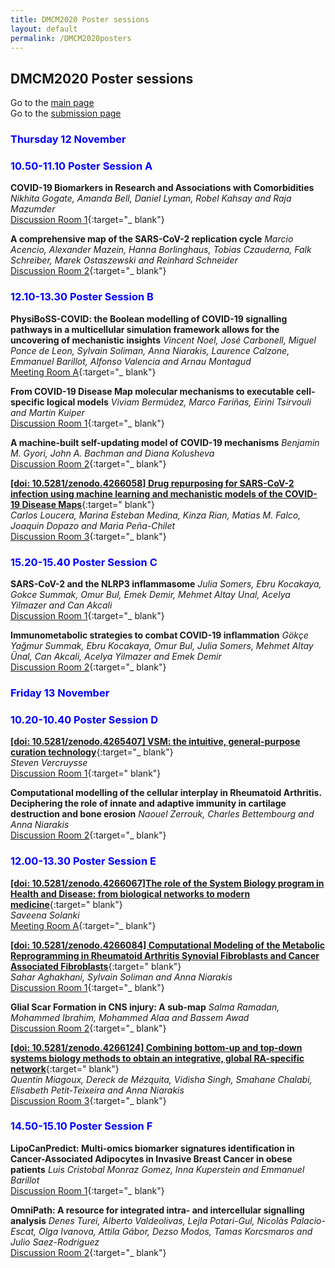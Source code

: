 ```yaml
---
title: DMCM2020 Poster sessions
layout: default
permalink: /DMCM2020posters
---
```


## DMCM2020 Poster sessions

Go to the [main page](https://disease-maps.org/DMCM2020)  
Go to the [submission page](https://disease-maps.org/DMCM2020submit)

### <strong><font color="Blue">Thursday 12 November</font></strong>
### <strong><font color="Blue">10.50-11.10 Poster Session A</font></strong>

**COVID-19 Biomarkers in Research and Associations with Comorbidities** 
*Nikhita Gogate, Amanda Bell, Daniel Lyman, Robel Kahsay and Raja Mazumder*  
[Discussion Room 1](https://unilu.webex.com/unilu/j.php?MTID=m5900afddeb5f319585e3dcb4d72ed6e4){:target="_ blank"}

**A comprehensive map of the SARS-CoV-2 replication cycle** 
*Marcio Acencio, Alexander Mazein, Hanna Borlinghaus, Tobias Czauderna, Falk Schreiber, Marek Ostaszewski and Reinhard Schneider*  
[Discussion Room 2](https://unilu.webex.com/unilu/j.php?MTID=m988a7225025bd3eb934c336d7b262299){:target="_ blank"}

### <strong><font color="Blue">12.10-13.30 Poster Session B</font></strong>

**PhysiBoSS-COVID: the Boolean modelling of COVID-19 signalling pathways in a multicellular simulation framework allows for the uncovering of mechanistic insights** 
*Vincent Noel, José Carbonell, Miguel Ponce de Leon, Sylvain Soliman, Anna Niarakis, Laurence Calzone, Emmanuel Barillot, Alfonso Valencia and Arnau Montagud*  
[Meeting Room A](https://unilu.webex.com/unilu/j.php?MTID=mf57af1440a92c6ed3df9eb8820f63e50){:target="_ blank"}

**From COVID-19 Disease Map molecular mechanisms to executable cell-specific logical models** 
*Viviam Bermúdez, Marco Fariñas, Eirini Tsirvouli and Martin Kuiper*  
[Discussion Room 1](https://unilu.webex.com/unilu/j.php?MTID=m5900afddeb5f319585e3dcb4d72ed6e4){:target="_ blank"}

**A machine-built self-updating model of COVID-19 mechanisms** 
*Benjamin M. Gyori, John A. Bachman and Diana Kolusheva*  
[Discussion Room 2](https://unilu.webex.com/unilu/j.php?MTID=m988a7225025bd3eb934c336d7b262299){:target="_ blank"}

[**[doi: 10.5281/zenodo.4266058] Drug repurposing for SARS-CoV-2 infection using machine learning and mechanistic models of the COVID-19 Disease Maps**](https://doi.org/10.5281/zenodo.4266058){:target=" blank"}  
*Carlos Loucera, Marina Esteban Medina, Kinza Rian, Matias M. Falco, Joaquin Dopazo and Maria Peña-Chilet*  
[Discussion Room 3](https://unilu.webex.com/unilu/j.php?MTID=mdc2c219e3c1af6853ca9308d654f6dcf){:target="_ blank"}

### <strong><font color="Blue">15.20-15.40 Poster Session C</font></strong>

**SARS-CoV-2 and the NLRP3 inflammasome** 
*Julia Somers, Ebru Kocakaya, Gokce Summak, Omur Bul, Emek Demir, Mehmet Altay Unal, Acelya Yilmazer and Can Akcali*  
[Discussion Room 1](https://unilu.webex.com/unilu/j.php?MTID=m5900afddeb5f319585e3dcb4d72ed6e4){:target="_ blank"}

**Immunometabolic strategies to combat COVID-19 inflammation** 
*Gökçe Yağmur Summak, Ebru Kocakaya, Omur Bul, Julia Somers, Mehmet Altay Ünal, Can Akcali, Acelya Yilmazer and Emek Demir*  
[Discussion Room 2](https://unilu.webex.com/unilu/j.php?MTID=m988a7225025bd3eb934c336d7b262299){:target="_ blank"}

### <strong><font color="Blue">Friday 13 November</font></strong>
### <strong><font color="Blue">10.20-10.40 Poster Session D</font></strong>

[**[doi: 10.5281/zenodo.4265407] VSM: the intuitive, general-purpose curation technology**](https://doi.org/10.5281/zenodo.4265407){:target="_ blank"}  
*Steven Vercruysse*  
[Discussion Room 1](https://unilu.webex.com/unilu/j.php?MTID=m5900afddeb5f319585e3dcb4d72ed6e4){:target=" blank"}

**Computational modelling of the cellular interplay in Rheumatoid Arthritis. Deciphering the role of innate and adaptive immunity in cartilage destruction and bone erosion** 
*Naouel Zerrouk, Charles Bettembourg and Anna Niarakis*  
[Discussion Room 2](https://unilu.webex.com/unilu/j.php?MTID=m988a7225025bd3eb934c336d7b262299){:target="_ blank"}

### <strong><font color="Blue">12.00-13.30 Poster Session E</font></strong>

[**[doi: 10.5281/zenodo.4266067]The role of the System Biology program in Health and Disease: from biological networks to modern medicine**](https://doi.org/10.5281/zenodo.4266067){:target=" blank"}  
*Saveena Solanki*  
[Meeting Room A](https://unilu.webex.com/unilu/j.php?MTID=mf57af1440a92c6ed3df9eb8820f63e50){:target="_ blank"}

[**[doi: 10.5281/zenodo.4266084] Computational Modeling of the Metabolic Reprogramming in Rheumatoid Arthritis Synovial Fibroblasts and Cancer Associated Fibroblasts**](https://doi.org/10.5281/zenodo.4266084){:target=" blank"}  
*Sahar Aghakhani, Sylvain Soliman and Anna Niarakis*  
[Discussion Room 1](https://unilu.webex.com/unilu/j.php?MTID=m5900afddeb5f319585e3dcb4d72ed6e4){:target="_ blank"}

**Glial Scar Formation in CNS injury: A sub-map** 
*Salma Ramadan, Mohammed Ibrahim, Mohammed Alaa and Bassem Awad*  
[Discussion Room 2](https://unilu.webex.com/unilu/j.php?MTID=m988a7225025bd3eb934c336d7b262299){:target="_ blank"}

[**[doi: 10.5281/zenodo.4266124] Combining bottom-up and top-down systems biology methods to obtain an integrative, global RA-specific network**](https://doi.org/10.5281/zenodo.4266124){:target=" blank"}   
*Quentin Miagoux, Dereck de Mézquita, Vidisha Singh, Smahane Chalabi, Elisabeth Petit-Teixeira and Anna Niarakis*  
[Discussion Room 3](https://unilu.webex.com/unilu/j.php?MTID=mdc2c219e3c1af6853ca9308d654f6dcf){:target="_ blank"}

### <strong><font color="Blue">14.50-15.10 Poster Session F</font></strong>

**LipoCanPredict: Multi-omics biomarker signatures identification in Cancer-Associated Adipocytes in Invasive Breast Cancer in obese patients**
*Luis Cristobal Monraz Gomez, Inna Kuperstein and Emmanuel Barillot*  
[Discussion Room 1](https://unilu.webex.com/unilu/j.php?MTID=m5900afddeb5f319585e3dcb4d72ed6e4){:target="_ blank"}

**OmniPath: A resource for integrated intra- and intercellular signalling analysis** 
*Denes Turei, Alberto Valdeolivas, Lejla Potari-Gul, Nicolàs Palacio-Escat, Olga Ivanova, Attila Gábor, Dezso Modos, Tamas Korcsmaros and Julio Saez-Rodriguez*  
[Discussion Room 2](https://unilu.webex.com/unilu/j.php?MTID=m988a7225025bd3eb934c336d7b262299){:target="_ blank"}
